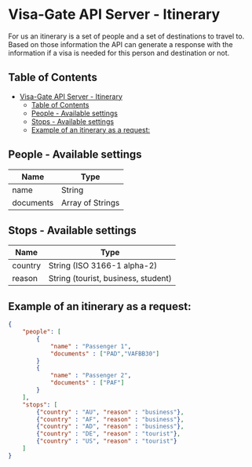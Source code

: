# Visa-Gate API Server - Itinerary
For us an itinerary is a set of people and a set of destinations to travel to.
Based on those information the API can generate a response with the information if a visa is needed for this person and destination or not.

## Table of Contents
- [Visa-Gate API Server - Itinerary](#visa-gate-api-server---itinerary)
	- [Table of Contents](#table-of-contents)
	- [People - Available settings](#people---available-settings)
	- [Stops - Available settings](#stops---available-settings)
	- [Example of an itinerary as a request:](#example-of-an-itinerary-as-a-request)

## People - Available settings
| Name      | Type             |
|-----------|------------------|
| name      | String           |
| documents | Array of Strings |

## Stops - Available settings
| Name    | Type                                |
|---------|-------------------------------------|
| country | String (ISO 3166-1 alpha-2)         |
| reason  | String (tourist, business, student) |

## Example of an itinerary as a request:
```json
{
	"people": [
		{
			"name" : "Passenger 1",
			"documents" : ["PAD","VAFBB30"]
		}
		{
			"name" : "Passenger 2",
			"documents" : ["PAF"]
		}
	],
	"stops": [
		{"country" : "AU", "reason" : "business"},
		{"country" : "AF", "reason" : "business"},
		{"country" : "AD", "reason" : "business"},
		{"country" : "DE", "reason" : "tourist"},
		{"country" : "US", "reason" : "tourist"}
	]
}
```
